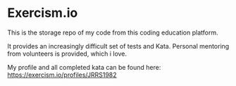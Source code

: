 # Exercism.io

This is the storage repo of my code from this coding education platform. 

It provides an increasingly difficult set of tests and Kata. Personal mentoring from volunteers is provided, which i love. 

My profile and all completed kata can be found here: https://exercism.io/profiles/JRRS1982
